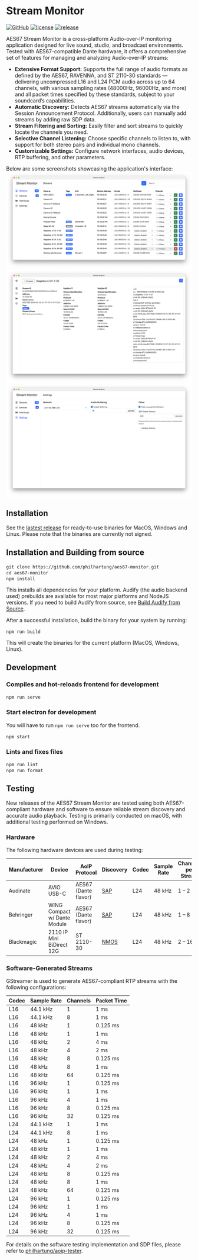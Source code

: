 # Stream Monitor

[![GitHub](https://img.shields.io/github/stars/philhartung/aes67-monitor?style=flat&label=GitHub%20%E2%AD%90)](https://github.com/philhartung/aes67-monitor)
[![license](https://img.shields.io/github/license/philhartung/aes67-monitor.svg)](https://github.com/philhartung/aes67-monitor?tab=MIT-1-ov-file)
[![release](https://img.shields.io/github/v/release/philhartung/aes67-monitor?display_name=tag)](https://github.com/philhartung/aes67-monitor/releases/latest)

AES67 Stream Monitor is a cross-platform Audio-over-IP monitoring application designed for live sound, studio, and broadcast environments. Tested with AES67-compatible Dante hardware, it offers a comprehensive set of features for managing and analyzing Audio-over-IP streams:

- **Extensive Format Support:** Supports the full range of audio formats as defined by the AES67, RAVENNA, and ST 2110-30 standards — delivering uncompressed L16 and L24 PCM audio across up to 64 channels, with various sampling rates (48000Hz, 96000Hz, and more) and all packet times specified by these standards, subject to your soundcard’s capabilities.
- **Automatic Discovery:** Detects AES67 streams automatically via the Session Announcement Protocol. Additionally, users can manually add streams by adding raw SDP data.
- **Stream Filtering and Sorting:** Easily filter and sort streams to quickly locate the channels you need.
- **Selective Channel Listening:** Choose specific channels to listen to, with support for both stereo pairs and individual mono channels.
- **Customizable Settings:** Configure network interfaces, audio devices, RTP buffering, and other parameters.

Below are some screenshots showcasing the application's interface:
![Screenshot](.doc/streams.png "Screenshot of streams overview page")
![Screenshot](.doc/details.png "Screenshot of stream details page")
![Screenshot](.doc/settings.png "Screenshot of settings page")

## Installation

See the [lastest release](https://github.com/philhartung/aes67-monitor/releases/latest) for ready-to-use binaries for MacOS, Windows and Linux. Please note that the binaries are currently not signed.

## Installation and Building from source

```
git clone https://github.com/philhartung/aes67-monitor.git
cd aes67-monitor
npm install
```

This installs all dependencies for your platform. Audify (the audio backend used) prebuilds are available for most major platforms and NodeJS versions. If you need to build Audify from source, see [Build Audify from Source](https://github.com/almoghamdani/audify#requirements-for-source-build).

After a successful installation, build the binary for your system by running:

```
npm run build
```

This will create the binaries for the current platform (MacOS, Windows, Linux).

## Development

### Compiles and hot-reloads frontend for development

```
npm run serve
```

### Start electron for development

You will have to run `npm run serve` too for the frontend.

```
npm start
```

### Lints and fixes files

```
npm run lint
npm run format
```

## Testing

New releases of the AES67 Stream Monitor are tested using both AES67-compliant hardware and software to ensure reliable stream discovery and accurate audio playback. Testing is primarily conducted on macOS, with additional testing performed on Windows.

### Hardware

The following hardware devices are used during testing:

| Manufacturer | Device                       | AoIP Protocol        | Discovery                                            | Codec | Sample Rate | Channels per Stream | Packet Time |
| ------------ | ---------------------------- | -------------------- | ---------------------------------------------------- | ----- | ----------- | ------------------- | ----------- |
| Audinate     | AVIO USB-C                   | AES67 (Dante flavor) | [SAP](https://datatracker.ietf.org/doc/html/rfc2974) | L24   | 48 kHz      | 1 – 2               | 1 ms        |
| Behringer    | WING Compact w/ Dante Module | AES67 (Dante flavor) | [SAP](https://datatracker.ietf.org/doc/html/rfc2974) | L24   | 48 kHz      | 1 – 8               | 1 ms        |
| Blackmagic   | 2110 IP Mini BiDirect 12G    | ST 2110-30           | [NMOS](https://specs.amwa.tv/nmos/)                  | L24   | 48 kHz      | 2 – 16              | 0.125 ms    |

### Software-Generated Streams

GStreamer is used to generate AES67-compliant RTP streams with the following configurations:

| Codec | Sample Rate | Channels | Packet Time |
| ----- | ----------- | -------- | ----------- |
| L16   | 44.1 kHz    | 1        | 1 ms        |
| L16   | 44.1 kHz    | 8        | 1 ms        |
| L16   | 48 kHz      | 1        | 0.125 ms    |
| L16   | 48 kHz      | 1        | 1 ms        |
| L16   | 48 kHz      | 2        | 4 ms        |
| L16   | 48 kHz      | 4        | 2 ms        |
| L16   | 48 kHz      | 8        | 0.125 ms    |
| L16   | 48 kHz      | 8        | 1 ms        |
| L16   | 48 kHz      | 64       | 0.125 ms    |
| L16   | 96 kHz      | 1        | 0.125 ms    |
| L16   | 96 kHz      | 1        | 1 ms        |
| L16   | 96 kHz      | 4        | 1 ms        |
| L16   | 96 kHz      | 8        | 0.125 ms    |
| L16   | 96 kHz      | 32       | 0.125 ms    |
| L24   | 44.1 kHz    | 1        | 1 ms        |
| L24   | 44.1 kHz    | 8        | 1 ms        |
| L24   | 48 kHz      | 1        | 0.125 ms    |
| L24   | 48 kHz      | 1        | 1 ms        |
| L24   | 48 kHz      | 2        | 4 ms        |
| L24   | 48 kHz      | 4        | 2 ms        |
| L24   | 48 kHz      | 8        | 0.125 ms    |
| L24   | 48 kHz      | 8        | 1 ms        |
| L24   | 48 kHz      | 64       | 0.125 ms    |
| L24   | 96 kHz      | 1        | 0.125 ms    |
| L24   | 96 kHz      | 1        | 1 ms        |
| L24   | 96 kHz      | 4        | 1 ms        |
| L24   | 96 kHz      | 8        | 0.125 ms    |
| L24   | 96 kHz      | 32       | 0.125 ms    |

For details on the software testing implementation and SDP files, please refer to [philhartung/aoip-tester](https://github.com/philhartung/aoip-tester).
